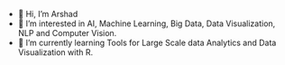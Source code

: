 - 👋 Hi, I’m Arshad
- 👀 I’m interested in AI, Machine Learning, Big Data, Data Visualization, NLP and Computer Vision.
- 🌱 I’m currently learning Tools for Large Scale data Analytics and Data Visualization with R.

<!---
gibbsali87/gibbsali87 is a ✨ special ✨ repository because its `README.md` (this file) appears on your GitHub profile.
You can click the Preview link to take a look at your changes.
--->
